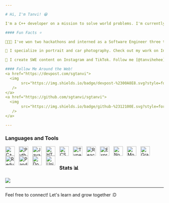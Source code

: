 ```yaml
---

# Hi, I'm Tanvi! 😁

I'm a C++ developer on a mission to solve world problems. I'm currently studying Computer Engineering at San Jose State University. I love solving problems with code and watching the magic unfold. I'm fascinated by data, machine learning, web development, and automation. Always looking to grow my soft and technical skills!

#### Fun Facts ⭐️

👩🏻‍💻 I've won two hackathons and interned as a Software Engineer three times.

📸 I specialize in portrait and car photography. Check out my work on Instagram [@mylilbubbleworld](https://www.instagram.com/mylilbubbleworld/)

📱 I create SWE content on Instagram and TikTok. Follow me [@tanvihehee](https://www.instagram.com/tanvihehee/) on Instagram and [@tanvihehee](https://www.tiktok.com/@tanvihehee) on TikTok

#### Follow Me Around the Web!
<a href="https://devpost.com/sgtanvi">
  <img 
       src="https://img.shields.io/badge/devpost-%2300A8E8.svg?style=for-the-badge&logo=devpost&logoColor=white"
   />
</a>   
<a href="https://github.com/sgtanvi/sgtanvi">
  <img 
       src="https://img.shields.io/badge/github-%2312100E.svg?style=for-the-badge&logo=github&logoColor=white"
   />
</a>  

---
```


### Languages and Tools


<img align="left" alt="C++" width="30px" style="padding-right:10px;" src="https://cdn.jsdelivr.net/gh/devicons/devicon/icons/cplusplus/cplusplus-original.svg"/>
<img align="left" alt="Python" width="30px" style="padding-right:10px;" src="https://cdn.jsdelivr.net/gh/devicons/devicon/icons/python/python-original.svg"/>
<img align="left" alt="JavaScript" width="30px" style="padding-right:10px;" src="https://cdn.jsdelivr.net/gh/devicons/devicon/icons/javascript/javascript-plain.svg"/>
<img align="left" alt="HTML5" width="30px" style="padding-right:10px;" src="https://cdn.jsdelivr.net/gh/devicons/devicon/icons/html5/html5-original.svg"/>
<img align="left" alt="CSS3" width="30px" style="padding-right:10px;" src="https://cdn.jsdelivr.net/gh/devicons/devicon/icons/css3/css3-original.svg" />          
<img align="left" alt="TypeScript" width="30px" style="padding-right:10px;" src="https://cdn.jsdelivr.net/gh/devicons/devicon/icons/typescript/typescript-original.svg"/>
<img align="left" alt="React" width="30px" style="padding-right:10px;" src="https://cdn.jsdelivr.net/gh/devicons/devicon/icons/react/react-original.svg"/>
<img align="left" alt="Express" width="30px" style="padding-right:10px;" src="https://cdn.jsdelivr.net/gh/devicons/devicon/icons/express/express-original.svg"/>
<img align="left" alt="Node.js" width="30px" style="padding-right:10px;" src="https://cdn.jsdelivr.net/gh/devicons/devicon/icons/nodejs/nodejs-original.svg"/>
<img align="left" alt="MongoDB" width="30px" style="padding-right:10px;" src="https://cdn.jsdelivr.net/gh/devicons/devicon/icons/mongodb/mongodb-original.svg"/>
<img align="left" alt="GraphQL" width="30px" style="padding-right:10px;" src="https://cdn.jsdelivr.net/gh/devicons/devicon/icons/graphql/graphql-plain.svg"/>
<img align="left" alt="Redux" width="30px" style="padding-right:10px;" src="https://cdn.jsdelivr.net/gh/devicons/devicon/icons/redux/redux-original.svg"/>
<img align="left" alt="Pandas" width="30px" style="padding-right:10px;" src="https://cdn.jsdelivr.net/gh/devicons/devicon/icons/pandas/pandas-original.svg"/>
<img align="left" alt="Docker" width="30px" style="padding-right:10px;" src="https://cdn.jsdelivr.net/gh/devicons/devicon/icons/docker/docker-original.svg"/>
<img align="left" alt="Unix" width="30px" style="padding-right:10px;" src="https://cdn.jsdelivr.net/gh/devicons/devicon/icons/unix/unix-original.svg"/>
<br/>
<br/>
      
      
### Stats 📊

<img src="https://github-readme-stats.vercel.app/api?username=sgtanvi&show_icons=true&theme=rose_pine&border_radius=10" />

---

Feel free to connect! Let's learn and grow together :D
